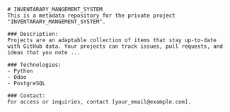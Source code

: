 
    # INVENTARARY_MANGEMENT_SYSTEM
    This is a metadata repository for the private project "INVENTARARY_MANGEMENT_SYSTEM".

    ### Description:
    Projects are an adaptable collection of items that stay up-to-date with GitHub data. Your projects can track issues, pull requests, and ideas that you note ...

    ### Technologies:
    - Python
    - Odoo
    - PostgreSQL

    ### Contact:
    For access or inquiries, contact [your_email@example.com].
    